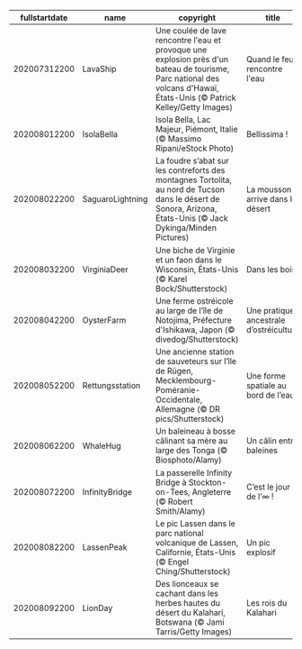 |fullstartdate|name|copyright|title|image|
|--|--|--|--|--|
202007312200|LavaShip|Une coulée de lave rencontre l'eau et provoque une explosion près d'un bateau de tourisme, Parc national des volcans d'Hawaï, États-Unis (© Patrick Kelley/Getty Images)|Quand le feu rencontre l'eau|![](/fr-FR/2020/08/202007312200LavaShip.jpg)|
202008012200|IsolaBella|Isola Bella, Lac Majeur, Piémont, Italie (© Massimo Ripani/eStock Photo)|Bellissima !|![](/fr-FR/2020/08/202008012200IsolaBella.jpg)|
202008022200|SaguaroLightning|La foudre s’abat sur les contreforts des montagnes Tortolita, au nord de Tucson dans le désert de Sonora, Arizona, États-Unis (© Jack Dykinga/Minden Pictures)|La mousson arrive dans le désert|![](/fr-FR/2020/08/202008022200SaguaroLightning.jpg)|
202008032200|VirginiaDeer|Une biche de Virginie et un faon dans le Wisconsin, États-Unis (© Karel Bock/Shutterstock)|Dans les bois|![](/fr-FR/2020/08/202008032200VirginiaDeer.jpg)|
202008042200|OysterFarm|Une ferme ostréicole au large de l’île de Notojima, Préfecture d'Ishikawa, Japon (© divedog/Shutterstock)|Une pratique ancestrale d’ostréiculture|![](/fr-FR/2020/08/202008042200OysterFarm.jpg)|
202008052200|Rettungsstation|Une ancienne station de sauveteurs sur l’île de Rügen, Mecklembourg-Poméranie-Occidentale, Allemagne (© DR pics/Shutterstock)|Une forme spatiale au bord de l’eau|![](/fr-FR/2020/08/202008052200Rettungsstation.jpg)|
202008062200|WhaleHug|Un baleineau à bosse câlinant sa mère au large des Tonga (© Biosphoto/Alamy)|Un câlin entre baleines|![](/fr-FR/2020/08/202008062200WhaleHug.jpg)|
202008072200|InfinityBridge|La passerelle Infinity Bridge à Stockton-on-Tees, Angleterre (© Robert Smith/Alamy)|C’est le jour de l’∞ !|![](/fr-FR/2020/08/202008072200InfinityBridge.jpg)|
202008082200|LassenPeak|Le pic Lassen dans le parc national volcanique de Lassen, Californie, États-Unis (© Engel Ching/Shutterstock)|Un pic explosif|![](/fr-FR/2020/08/202008082200LassenPeak.jpg)|
202008092200|LionDay|Des lionceaux se cachant dans les herbes hautes du désert du Kalahari, Botswana (© Jami Tarris/Getty Images)|Les rois du Kalahari|![](/fr-FR/2020/08/202008092200LionDay.jpg)|
